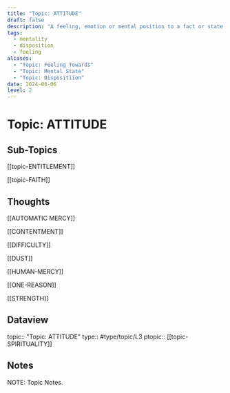 ```yaml
---
title: "Topic: ATTITUDE"
draft: false
description: "A feeling, emotion or mental position to a fact or state."
tags:
  - mentality
  - disposition
  - feeling
aliases:
  - "Topic: Feeling Towards"
  - "Topic: Mental State"
  - "Topic: Dispositiion"
date: 2024-06-06
level: 2
---
```

# Topic: ATTITUDE 
## Sub-Topics
[[topic-ENTITLEMENT]]

[[topic-FAITH]]
## Thoughts 
[[AUTOMATIC MERCY]]

[[CONTENTMENT]]

[[DIFFICULTY]]

[[DUST]]

[[HUMAN-MERCY]]

[[ONE-REASON]]

[[STRENGTH]]

## Dataview
topic:: "Topic: ATTITUDE"
type:: #type/topic/L3
ptopic:: [[topic-SPIRITUALITY]]

## Notes
NOTE: Topic Notes.